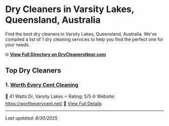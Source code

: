 # Dry Cleaners in Varsity Lakes, Queensland, Australia

Find the best dry cleaners in Varsity Lakes, Queensland, Australia. We've compiled a list of 1 dry cleaning services to help you find the perfect one for your needs.

🌐 **[View Full Directory on DryCleanersNear.com](https://drycleanersnear.com/city/Australia/Queensland/Varsity%20Lakes)**

## Top Dry Cleaners

### 1. [Worth Every Cent Cleaning](https://drycleanersnear.com/dryCleaner/68aa73e739cc7c0899005f51/worth-every-cent-cleaning)
📍 41 Watts Dr, Varsity Lakes
⭐ Rating: 5/5
🌐 Website: https://wortheverycent.net/
🔗 [View Full Details](https://drycleanersnear.com/dryCleaner/68aa73e739cc7c0899005f51/worth-every-cent-cleaning)


---

*Last updated: 8/30/2025*
